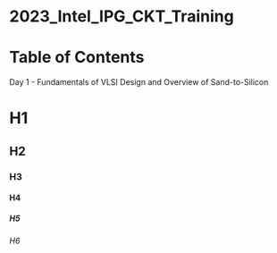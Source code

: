 # 2023_Intel_IPG_CKT_Training

# Table of Contents

  Day 1 - Fundamentals of VLSI Design and Overview of Sand-to-Silicon
  
# H1
## H2
### H3
#### H4
##### H5
###### H6
 


